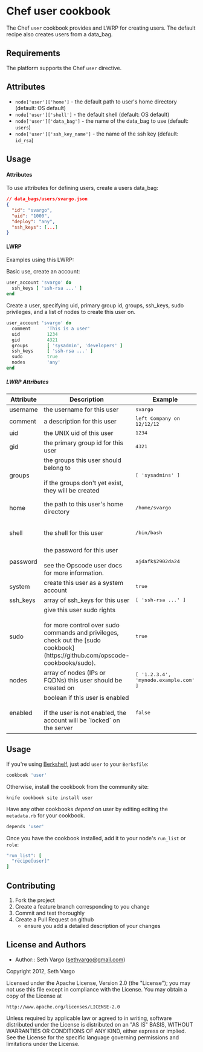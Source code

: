 Chef user cookbook
==================
The Chef `user` cookbook provides and LWRP for creating users. The default recipe also creates users from a data_bag.

Requirements
------------
The platform supports the Chef `user` directive.

Attributes
----------
- `node['user']['home']` - the default path to user's home directory (default: OS default)
- `node['user']['shell']` - the default shell (default: OS default)
- `node['user']['data_bag']` - the name of the data_bag to use (default: `users`)
- `node['user']['ssh_key_name']` - the name of the ssh key (default: `id_rsa`)

Usage
-----
#### Attributes
To use attributes for defining users, create a users data_bag:

```json
// data_bags/users/svargo.json
{
  "id": "svargo",
  "uid": "1000",
  "deploy": "any",
  "ssh_keys": [...]
}
```

#### LWRP
Examples using this LWRP:

Basic use, create an account:
```ruby
user_account 'svargo' do
  ssh_keys [ 'ssh-rsa ...' ]
end
```

Create a user, specifying uid, primary group id, groups, ssh_keys, sudo privileges, and a list of nodes to create this user on.
```ruby
user_account 'svargo' do
  comment      'This is a user'
  uid          1234
  gid          4321
  groups       [ 'sysadmin', 'developers' ]
  ssh_keys     [ 'ssh-rsa ...' ]
  sudo         true
  nodes        'any'
end
```

##### LWRP Attributes
<table>
  <thead>
    <tr>
      <th>Attribute</th>
      <th>Description</th>
      <th>Example</th>
      <th>Default</th>
    </tr>
  </thead>

  <tbody>
    <tr>
      <td>username</td>
      <td>the username for this user</td>
      <td><tt>svargo</tt></td>
      <td></td>
    </tr>
    <tr>
      <td>comment</td>
      <td>a description for this user</td>
      <td><tt>left Company on 12/12/12</tt></td>
      <td></td>
    </tr>
    <tr>
      <td>uid</td>
      <td>the UNIX uid of this user</td>
      <td><tt>1234</tt></td>
      <td>(varies)</td>
    </tr>
    <tr>
      <td>gid</td>
      <td>the primary group id for this user</td>
      <td><tt>4321</tt></td>
      <td><tt></tt></td>
    </tr>
    <tr>
      <td>groups</td>
      <td>the groups this user should belong to<br><br>if the groups don't yet exist, they will be created</td>
      <td><tt>[ 'sysadmins' ]</tt></td>
      <td><tt>[]</tt></td>
    </tr>
    <tr>
      <td>home</td>
      <td>the path to this user's home directory</td>
      <td><tt>/home/svargo</tt></td>
      <td>(varies based on OS)</td>
    </tr>
    <tr>
      <td>shell</td>
      <td>the shell for this user</td>
      <td><tt>/bin/bash</tt></td>
      <td>(varies based on OS)</td>
    </tr>
    <tr>
      <td>password</td>
      <td>the password for this user<br><br>see the Opscode user docs for more information.</td>
      <td><tt>ajdafk$2902da24</tt></td>
      <td></td>
    </tr>
    <tr>
      <td>system</td>
      <td>create this user as a system account</td>
      <td><tt>true</tt></td>
      <td>false</td>
    </tr>
    <tr>
      <td>ssh_keys</td>
      <td>array of ssh_keys for this user</td>
      <td><tt>[ 'ssh-rsa ...' ]</tt></td>
      <td></td>
    </tr>
    <tr>
      <td>sudo</td>
      <td>give this user sudo rights<br><br>for more control over sudo commands and privileges, check out the [sudo cookbook](https://github.com/opscode-cookbooks/sudo).</td>
      <td><tt>true</tt></td>
      <td>false</td>
    </tr>
    <tr>
      <td>nodes</td>
      <td>array of nodes (IPs or FQDNs) this user should be created on</td>
      <td><tt>[ '1.2.3.4', 'mynode.example.com' ]</tt></td>
      <td>'any'</td>
    </tr>
    <tr>
      <td>enabled</td>
      <td>boolean if this user is enabled<br><br>if the user is not enabled, the account will be `locked` on the server</td>
      <td><tt>false</tt></td>
      <td>true</td>
    </tr>
  </tbody>
</table>

Usage
-----
If you're using [Berkshelf](http://berkshelf.com/), just add `user` to your `Berksfile`:

```ruby
cookbook 'user'
```

Otherwise, install the cookbook from the community site:

    knife cookbook site install user

Have any other cookbooks *depend* on user by editing editing the `metadata.rb` for your cookbook.

```ruby
depends 'user'
```

Once you have the cookbook installed, add it to your node's `run_list` or `role`:

```ruby
"run_list": [
  "recipe[user]"
]
```

Contributing
------------
1. Fork the project
2. Create a feature branch corresponding to you change
3. Commit and test thoroughly
4. Create a Pull Request on github
    - ensure you add a detailed description of your changes

License and Authors
-------------------
- Author:: Seth Vargo (sethvargo@gmail.com)

Copyright 2012, Seth Vargo

Licensed under the Apache License, Version 2.0 (the "License");
you may not use this file except in compliance with the License.
You may obtain a copy of the License at

    http://www.apache.org/licenses/LICENSE-2.0

Unless required by applicable law or agreed to in writing, software
distributed under the License is distributed on an "AS IS" BASIS,
WITHOUT WARRANTIES OR CONDITIONS OF ANY KIND, either express or implied.
See the License for the specific language governing permissions and
limitations under the License.
